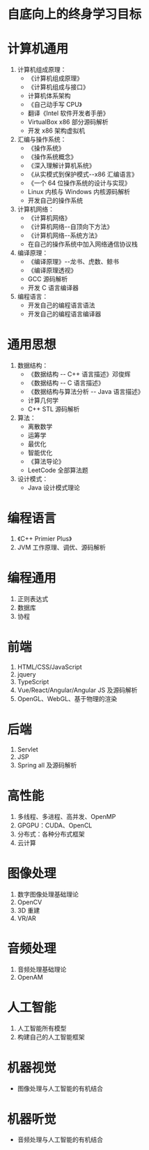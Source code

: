 # 自底向上的终身学习目标

# 计算机通用
1. 计算机组成原理：
	* 《计算机组成原理》
	* 《计算机组成与接口》
	* 计算机体系架构
	* 《自己动手写 CPU》
	*  翻译《Intel 软件开发者手册》
	* VirtualBox x86 部分源码解析
	* 开发 x86 架构虚拟机
2. 汇编与操作系统：
	* 《操作系统》
	* 《操作系统概念》
	* 《深入理解计算机系统》
	* 《从实模式到保护模式--x86 汇编语言》
	* 《一个 64 位操作系统的设计与实现》
	* Linux 内核与 Windows 内核源码解析
	* 开发自己的操作系统
3. 计算机网络：
	* 《计算机网络》
	* 《计算机网络--自顶向下方法》
	* 《计算机网络--系统方法》
	* 在自己的操作系统中加入网络通信协议栈
4. 编译原理：
	* 《编译原理》--龙书、虎数、鲸书
	* 《编译原理透视》
	* GCC 源码解析
	* 开发 C 语言编译器
5. 编程语言：
	* 开发自己的编程语言语法
	* 开发自己的编程语言编译器

# 通用思想
1. 数据结构：
	* 《数据结构 -- C++ 语言描述》邓俊辉
	* 《数据结构 -- C 语言描述》
	* 《数据结构与算法分析 -- Java 语言描述》
	* 计算几何学
	* C++ STL 源码解析
2. 算法：
	* 离散数学
	* 运筹学
	* 最优化
	* 智能优化
	* 《算法导论》
	* LeetCode 全部算法题
3. 设计模式：
	* Java 设计模式理论

# 编程语言
1. 《C++ Primier Plus》
2. JVM 工作原理、调优、源码解析

# 编程通用
1. 正则表达式
2. 数据库
3. 协程

# 前端
1. HTML/CSS/JavaScript
2. jquery
3. TypeScript
4. Vue/React/Angular/Angular JS 及源码解析
5. OpenGL、WebGL、基于物理的渲染

# 后端
1. Servlet
2. JSP
3. Spring all 及源码解析

# 高性能
1. 多线程、多进程、高并发、OpenMP
2. GPGPU：CUDA、OpenCL
3. 分布式：各种分布式框架
4. 云计算

# 图像处理
1. 数字图像处理基础理论
2. OpenCV
3. 3D 重建
4. VR/AR

# 音频处理
1. 音频处理基础理论
2. OpenAM

# 人工智能
1. 人工智能所有模型
2. 构建自己的人工智能框架

# 机器视觉
* 图像处理与人工智能的有机结合

# 机器听觉
* 音频处理与人工智能的有机结合